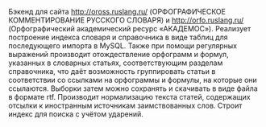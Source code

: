 Бэкенд для сайта http://oross.ruslang.ru/ (ОРФОГРАФИЧЕСКОЕ КОММЕНТИРОВАНИЕ РУССКОГО СЛОВАРЯ) и http://orfo.ruslang.ru/ (Орфографический академический ресурс «АКАДЕМОС»).
Реализует построение индекса словаря и справочника в виде таблиц для последующего импорта в MySQL.
Также при помощи регулярных выражений производит отождествление орфограмм и формул, указанных в словарных статьях,
соответствующим разделам справочника, что даёт возможность группировать статьи в соответствии со ссылками на орфограммы
и формулы, на которые они ссылаются. Выборки затем можно сохранять и скачивать в виде файла в формате rtf.
Производит нормализацию текста статей, содержащих отсылки к иностранным источникам заимствованных слов.
Строит индекс для поиска с учётом ударений.

